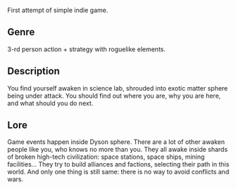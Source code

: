 First attempt of simple indie game.

## Genre
3-rd person action + strategy with roguelike elements.

## Description
You find yourself awaken in science lab, shrouded into exotic matter sphere being under attack. You should find out where you are, why you are here, and what should you do next.


## Lore
Game events happen inside Dyson sphere. There are a lot of other awaken people like you, who knows no more than you. They all awake inside shards of broken high-tech civilization: space stations, space ships, mining facilities... They try to build alliances and factions, selecting their path in this world. And only one thing is still same: there is no way to avoid conflicts and wars.
